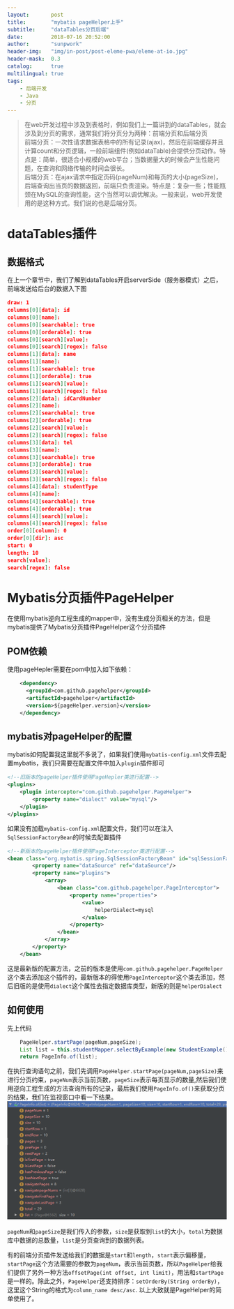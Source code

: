 ```yaml
---
layout:       post
title:        "mybatis pageHelper上手"
subtitle:     "dataTables分页后端"
date:         2018-07-16 20:52:00
author:       "sunpwork"
header-img:   "img/in-post/post-eleme-pwa/eleme-at-io.jpg"
header-mask:  0.3
catalog:      true
multilingual: true
tags:
    - 后端开发
    - Java
    - 分页
---
```


>在web开发过程中涉及到表格时，例如我们上一篇讲到的dataTables，就会涉及到分页的需求，通常我们将分页分为两种：前端分页和后端分页</br>
>前端分页：一次性请求数据表格中的所有记录(ajax)，然后在前端缓存并且计算count和分页逻辑，一般前端组件(例如dataTable)会提供分页动作。特点是：简单，很适合小规模的web平台；当数据量大的时候会产生性能问题，在查询和网络传输的时间会很长。</br>
>后端分页：在ajax请求中指定页码(pageNum)和每页的大小(pageSize)，后端查询出当页的数据返回，前端只负责渲染。特点是：复杂一些；性能瓶颈在MySQL的查询性能，这个当然可以调优解决。一般来说，web开发使用的是这种方式。我们说的也是后端分页。

# dataTables插件
## 数据格式
在上一个章节中，我们了解到dataTables开启serverSide（服务器模式）之后，前端发送给后台的数据入下图

``` json
draw: 1
columns[0][data]: id
columns[0][name]: 
columns[0][searchable]: true
columns[0][orderable]: true
columns[0][search][value]: 
columns[0][search][regex]: false
columns[1][data]: name
columns[1][name]: 
columns[1][searchable]: true
columns[1][orderable]: true
columns[1][search][value]: 
columns[1][search][regex]: false
columns[2][data]: idCardNumber
columns[2][name]: 
columns[2][searchable]: true
columns[2][orderable]: true
columns[2][search][value]: 
columns[2][search][regex]: false
columns[3][data]: tel
columns[3][name]: 
columns[3][searchable]: true
columns[3][orderable]: true
columns[3][search][value]: 
columns[3][search][regex]: false
columns[4][data]: studentType
columns[4][name]: 
columns[4][searchable]: true
columns[4][orderable]: true
columns[4][search][value]: 
columns[4][search][regex]: false
order[0][column]: 0
order[0][dir]: asc
start: 0
length: 10
search[value]: 
search[regex]: false
```

# Mybatis分页插件PageHelper
在使用mybatis逆向工程生成的mapper中，没有生成分页相关的方法，但是mybatis提供了Mybatis分页插件PageHelper这个分页插件
## POM依赖
使用pageHepler需要在pom中加入如下依赖：
```xml
    <dependency>
      <groupId>com.github.pagehelper</groupId>
      <artifactId>pagehelper</artifactId>
      <version>${pageHelper.version}</version>
    </dependency>
```
## mybatis对pageHelper的配置
mybatis如何配置我这里就不多说了，如果我们使用`mybatis-config.xml`文件去配置mybatis，我们只需要在配置文件中加入`plugin`插件即可
```xml
<!--旧版本的pageHelper插件使用PageHepler类进行配置-->
<plugins>
    <plugin interceptor="com.github.pagehelper.PageHelper">
        <property name="dialect" value="mysql"/>
    </plugin>
</plugins>
```
如果没有加载`mybatis-config.xml`配置文件，我们可以在注入`SqlSessionFactoryBean`的时候去配置插件
```xml
<!--新版本的pageHelper插件使用PageInterceptor类进行配置-->
<bean class="org.mybatis.spring.SqlSessionFactoryBean" id="sqlSessionFactoryBean">
        <property name="dataSource" ref="dataSource"/>
        <property name="plugins">
            <array>
                <bean class="com.github.pagehelper.PageInterceptor">
                    <property name="properties">
                        <value>
                            helperDialect=mysql
                        </value>
                    </property>
                </bean>
            </array>
        </property>
    </bean>
```
这是最新版的配置方法，之前的版本是使用`com.github.pagehelper.PageHelper`这个类去添加这个插件的，最新版本的得使用`PageInterceptor`这个类去添加，然后旧版的是使用`dialect`这个属性去指定数据库类型，新版的则是`helperDialect`

## 如何使用
先上代码
```java
    PageHelper.startPage(pageNum,pageSize);
    List list = this.studentMapper.selectByExample(new StudentExample());
    return PageInfo.of(list);
```
在执行查询语句之前，我们先调用`PageHelper.startPage(pageNum,pageSize)`来进行分页约束，`pageNum`表示当前页数，`pageSize`表示每页显示的数量,然后我们使用逆向工程生成的方法查询所有的记录，最后我们使用`PageInfo.of()`来获取分页的结果，我们在监视窗口中看一下结果。
![](/img/in-post/post-pageHelper/pageHelper01.jpg)

`pageNum`和`pageSize`是我们传入的参数，`size`是获取到`list`的大小，`total`为数据库中数据的总数量，`list`是分页查询到的数据列表。

有的前端分页插件发送给我们的数据是`start`和`length`，`start`表示偏移量，`startPage`这个方法需要的参数为`pageNum`，表示当前页数，所以`PageHelper`给我们提供了另外一种方法`offsetPage(int offset, int limit)`，用法和`startPage`是一样的。除此之外，`PageHelper`还支持排序：`setOrderBy(String orderBy)`，这里这个String的格式为`column_name desc/asc`.
以上大致就是PageHelper的简单使用了。